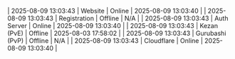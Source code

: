 | 2025-08-09 13:03:43 | Website | Online | 2025-08-09 13:03:40 |
| 2025-08-09 13:03:43 | Registration | Offline | N/A |
| 2025-08-09 13:03:43 | Auth Server | Online | 2025-08-09 13:03:40 |
| 2025-08-09 13:03:43 | Kezan (PvE) | Offline | 2025-08-03 17:58:02 |
| 2025-08-09 13:03:43 | Gurubashi (PvP) | Offline | N/A |
| 2025-08-09 13:03:43 | Cloudflare | Online | 2025-08-09 13:03:40 |
